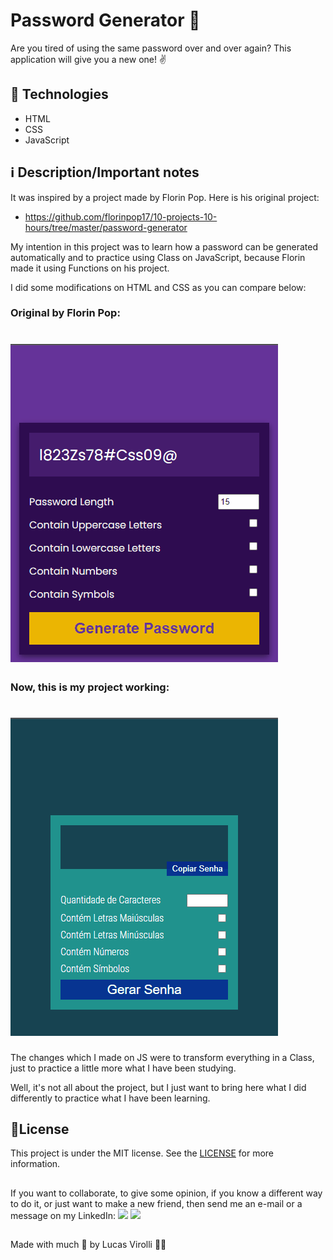 # Password Generator 🔐

Are you tired of using the same password over and over again? This application will give you a new one! ✌

## 🚀 Technologies
- HTML
- CSS
- JavaScript

## ℹ Description/Important notes

It was inspired by a project made by Florin Pop. Here is his original project:
- https://github.com/florinpop17/10-projects-10-hours/tree/master/password-generator

My intention in this project was to learn how a password can be generated automatically and to practice using Class on JavaScript, because Florin made it using Functions on his project.

I did some modifications on HTML and CSS as you can compare below:

### Original by Florin Pop:

<h1>
  <img src="./assets/florin-password-generator.gif" />
</h1>

### Now, this is my project working:

<h1>
  <img src="./assets/lucas-password-generator.gif" />
</h1>

The changes which I made on JS were to transform everything in a Class, just to practice a little more what I have been studying.

Well, it's not all about the project, but I just want to bring here what I did differently to practice what I have been learning.

## 📝License
This project is under the MIT license. See the [LICENSE](https://choosealicense.com/licenses/mit/) for more information.

##

If you want to collaborate, to give some opinion, if you know a different way to do it, or just want to make a new friend, then send me an e-mail or a message on my LinkedIn:
 <a href = "mailto:lucas.virolli2@gmail.com"><img src="https://img.shields.io/badge/Gmail-D14836?style=for-the-badge&logo=gmail&logoColor=white" target="_blank"></a>
 <a href="https://www.linkedin.com/in/lucasvirollidalbello/" target="_blank"><img src="https://img.shields.io/badge/-LinkedIn-%230077B5?style=for-the-badge&logo=linkedin&logoColor=white" target="_blank"></a> 

##

Made with much 💜 by Lucas Virolli 🙋‍♂️
